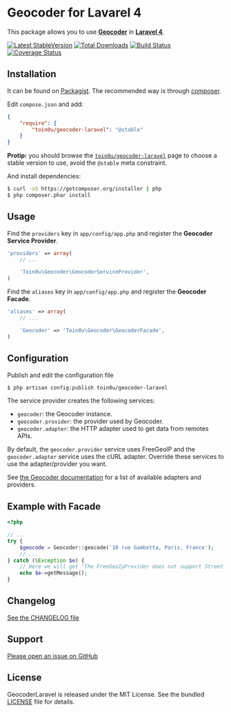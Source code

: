 Geocoder for Lavarel 4
======================

This package allows you to use [**Geocoder**](http://geocoder-php.org/Geocoder/)
in [**Laravel 4**](http://laravel.com/).

[![Latest StableVersion](https://poser.pugx.org/toin0u/geocoder-laravel/v/stable.png)](https://packagist.org/packages/toin0u/geocoder-laravel)
[![Total Downloads](https://poser.pugx.org/toin0u/geocoder-laravel/downloads.png)](https://packagist.org/packages/toin0u/geocoder-laravel)
[![Build Status](https://secure.travis-ci.org/geocoder-php/GeocoderLaravel.png)](http://travis-ci.org/geocoder-php/GeocoderLaravel)
[![Coverage Status](https://coveralls.io/repos/geocoder-php/GeocoderLaravel/badge.png)](https://coveralls.io/r/geocoder-php/GeocoderLaravel)


Installation
------------

It can be found on [Packagist](https://packagist.org/packages/toin0u/geocoder-laravel).
The recommended way is through [composer](http://getcomposer.org).

Edit `compose.json` and add:

```json
{
    "require": {
        "toin0u/geocoder-laravel": "@stable"
    }
}
```

**Protip:** you should browse the
[`toin0u/geocoder-laravel`](https://packagist.org/packages/toin0u/geocoder-laravel)
page to choose a stable version to use, avoid the `@stable` meta constraint.

And install dependencies:

```bash
$ curl -sS https://getcomposer.org/installer | php
$ php composer.phar install
```


Usage
-----

Find the `providers` key in `app/config/app.php` and register the **Geocoder Service Provider**.

```php
'providers' => array(
    // ...

    'Toin0u\Geocoder\GeocoderServiceProvider',
)
```

Find the `aliases` key in `app/config/app.php` and register the **Geocoder Facade**.

```php
'aliases' => array(
    // ...

    'Geocoder' => 'Toin0u\Geocoder\GeocoderFacade',
)
```

Configuration
-------------

Publish and edit the configuration file

```bash
$ php artisan config:publish toin0u/geocoder-laravel
```

The service provider creates the following services:

* `geocoder`: the Geocoder instance.
* `geocoder.provider`: the provider used by Geocoder.
* `geocoder.adapter`: the HTTP adapter used to get data from remotes APIs.

By default, the `geocoder.provider` service uses FreeGeoIP and the `geocoder.adapter` service uses the cURL adapter.
Override these services to use the adapter/provider you want.

See [the Geocoder documentation](http://geocoder-php.org/Geocoder/) for a list of available adapters and providers.


Example with Facade
-------------------

```php
<?php

// ...
try {
    $geocode = Geocoder::geocode('10 rue Gambetta, Paris, France');
    // ...
} catch (\Exception $e) {
    // Here we will get "The FreeGeoIpProvider does not support Street addresses." ;)
    echo $e->getMessage();
}
```


Changelog
---------

[See the CHANGELOG file](https://github.com/geocoder-php/GeocoderLaravel/blob/master/CHANGELOG.md)


Support
-------

[Please open an issue on GitHub](https://github.com/geocoder-php/GeocoderLaravel/issues)


License
-------

GeocoderLaravel is released under the MIT License. See the bundled
[LICENSE](https://github.com/geocoder-php/GeocoderLaravel/blob/master/LICENSE)
file for details.
